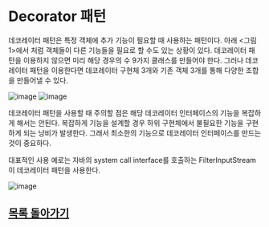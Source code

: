 # Decorator 패턴

데코레이터 패턴은 특정 객체에 추가 기능이 필요할 때 사용하는 패턴이다. 아래 <그림1>에서 처럼 객체들이 다른 기능들을 필요로 할 수도 있는 상황이 있다. 데코레이터 패턴을 이용하지 않으면 미리 해당 경우의 수 9가지 클래스를 만들어야 한다. 그러나 데코레이터 패턴을 이용한다면 데코레이터 구현체 3개와 기존 객체 3개를 통해 다양한 조합을 만들어낼 수 있다.

![image](https://user-images.githubusercontent.com/89891704/161418743-f0c913b1-f479-41bf-9975-43bea7a10a94.png) 
![image](https://user-images.githubusercontent.com/89891704/161418875-05fd85e9-581a-4ac3-8804-dfffa7cf89e5.png)  

데코레이터 패턴을 사용할 때 주의할 점은 해당 데코레이터 인터페이스의 기능을 복잡하게 해서는 안된다. 복잡하게 기능을 설계할 경우 하위 구현체에서 불필요한 기능을 구현하게 되는 낭비가 발생한다. 그래서 최소한의 기능으로 데코레이터 인터페이스를 만드는 것이 중요하다.   

대표적인 사용 예로는 자바의 system call interface를 호출하는 FilterInputStream 이 데코레이터 패턴을 사용한다. 

![image](https://user-images.githubusercontent.com/89891704/161419389-05cebec3-91f5-44ac-860e-eb0399f18513.png)


## [목록 돌아가기](https://github.com/kyo705/Design-Pattern#2-%EA%B5%AC%EC%A1%B0-%ED%8C%A8%ED%84%B4)
